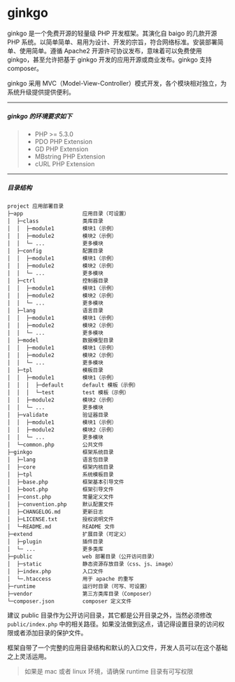 # ginkgo

ginkgo 是一个免费开源的轻量级 PHP 开发框架。其演化自 baigo 的几款开源 PHP 系统。以简单简单、易用为设计、开发的宗旨，符合网络标准。安装部署简单、使用简单。遵循 Apache2 开源许可协议发布，意味着可以免费使用 ginkgo，甚至允许把基于 ginkgo 开发的应用开源或商业发布。ginkgo 支持 composer。

ginkgo 采用 MVC（Model-View-Controller）模式开发，各个模块相对独立，为系统升级提供提供便利。

----------

##### ginkgo 的环境要求如下

> * PHP >= 5.3.0
> * PDO PHP Extension
> * GD PHP Extension
> * MBstring PHP Extension
> * cURL PHP Extension

----------

##### 目录结构

    project 应用部署目录
    ├─app                   应用目录（可设置）
    │  ├─class              类库目录
    │  │  ├─module1         模块1（示例）
    │  │  ├─module2         模块2（示例）
    │  │  └─ ...            更多模块
    │  ├─config             配置目录
    │  │  ├─module1         模块1（示例）
    │  │  ├─module2         模块2（示例）
    │  │  └─ ...            更多模块
    │  ├─ctrl               控制器目录
    │  │  ├─module1         模块1（示例）
    │  │  ├─module2         模块2（示例）
    │  │  └─ ...            更多模块
    │  ├─lang               语言目录
    │  │  ├─module1         模块1（示例）
    │  │  ├─module2         模块2（示例）
    │  │  └─ ...            更多模块
    │  ├─model              数据模型目录
    │  │  ├─module1         模块1（示例）
    │  │  ├─module2         模块2（示例）
    │  │  └─ ...            更多模块
    │  ├─tpl                模板目录
    │  │  ├─module1         模块1（示例）
    │  │  │  ├─default      default 模板（示例）
    │  │  │  └─test         test 模板（示例）
    │  │  ├─module2         模块2（示例）
    │  │  └─ ...            更多模块
    │  ├─validate           验证器目录
    │  │  ├─module1         模块1（示例）
    │  │  ├─module2         模块2（示例）
    │  │  └─ ...            更多模块
    │  └─common.php         公共文件
    ├─ginkgo                框架系统目录
    │  ├─lang               语言包目录
    │  ├─core               框架内核目录
    │  ├─tpl                系统模板目录
    │  ├─base.php           框架基本引导文件
    │  ├─boot.php           框架引导文件
    │  ├─const.php          常量定义文件
    │  ├─convention.php     默认配置文件
    │  ├─CHANGELOG.md       更新日志
    │  ├─LICENSE.txt        授权说明文件
    │  └─README.md          README 文件    
    ├─extend                扩展目录（可定义）
    │  ├─plugin             插件目录
    │  └─ ...               更多类库
    ├─public                web 部署目录（公开访问目录）
    │  ├─static             静态资源存放目录（css、js、image）
    │  ├─index.php          入口文件
    │  └─.htaccess          用于 apache 的重写
    ├─runtime               运行时目录（可写、可设置）
    ├─vendor                第三方类库目录（Composer）
    └─composer.json         composer 定义文件

建议 public 目录作为公开访问目录，其它都是公开目录之外，当然必须修改 `public/index.php` 中的相关路径。如果没法做到这点，请记得设置目录的访问权限或者添加目录的保护文件。

框架自带了一个完整的应用目录结构和默认的入口文件，开发人员可以在这个基础之上灵活运用。

> 如果是 mac 或者 linux 环境，请确保 runtime 目录有可写权限
